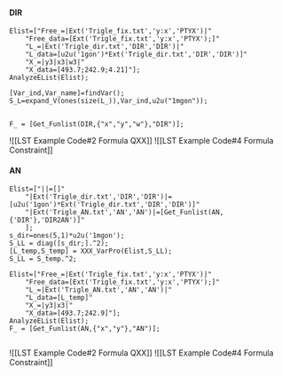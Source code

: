 #### DIR

``` 
Elist=["Free_=|Ext('Trigle_fix.txt','y:x','PTYX')|"
    "Free_data=[Ext('Trigle_fix.txt','y:x','PTYX');]"
    "L_=|Ext('Trigle_dir.txt','DIR','DIR')|"
    "L_data=[u2u('1gon')*Ext('Trigle_dir.txt','DIR','DIR')]"
    "X_=|y3|x3|w3|"
    "X_data=[493.7;242.9;4.21]"];
AnalyzeEList(Elist);

[Var_ind,Var_name]=findVar();
S_L=expand_V(ones(size(L_)),Var_ind,u2u("1mgon"));  


F_ = [Get_Funlist(DIR,{"x","y","w"},"DIR")]; 

```


![[LST Example Code#2 Formula QXX]]
![[LST Example Code#4 Formula Constraint]]



#### AN 
``` 
Elist=["||=[]"
    "|Ext('Trigle_dir.txt','DIR','DIR')|=[u2u('1gon')*Ext('Trigle_dir.txt','DIR','DIR')]"
    "|Ext('Trigle_AN.txt','AN','AN')|=[Get_Funlist(AN,{'DIR'},'DIR2AN')]"
    ];
s_dir=ones(5,1)*u2u('1mgon');  
S_LL = diag([s_dir;].^2);
[L_temp,S_temp] = XXX_VarPro(Elist,S_LL);
S_LL = S_temp.^2;

Elist=["Free_=|Ext('Trigle_fix.txt','y:x','PTYX')|"
    "Free_data=[Ext('Trigle_fix.txt','y:x','PTYX');]"
    "L_=|Ext('Trigle_AN.txt','AN','AN')|"
    "L_data=[L_temp]"
    "X_=|y3|x3|"
    "X_data=[493.7;242.9]"];
AnalyzeEList(Elist);
F_ = [Get_Funlist(AN,{"x","y"},"AN")]; 


```



![[LST Example Code#2 Formula QXX]]
![[LST Example Code#4 Formula Constraint]]